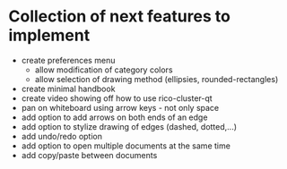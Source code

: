 # Collection of next features to implement

* create preferences menu
	* allow modification of category colors
	* allow selection of drawing method (ellipsies, rounded-rectangles)
* create minimal handbook
* create video showing off how to use rico-cluster-qt
* pan on whiteboard using arrow keys - not only space
* add option to add arrows on both ends of an edge
* add option to stylize drawing of edges (dashed, dotted,...)
* add undo/redo option
* add option to open multiple documents at the same time
* add copy/paste between documents
